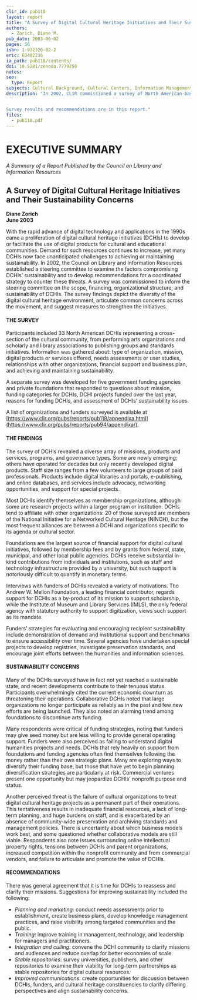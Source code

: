```yaml
---
clir_id: pub118
layout: report
title: "A Survey of Digital Cultural Heritage Initiatives and Their Sustainability Concerns"
authors: 
  - Zorich, Diane M.
pub_date: 2003-06-02
pages: 56
isbn: 1-932326-02-2
eric: ED482236
ia_path: pub118/contents/
doi: 10.5281/zenodo.7779250
notes:
seo:
  type: Report
subjects: Cultural Background, Cultural Centers, Information Management, Information Technology, Program Evaluation
description: "In 2002, CLIR commissioned a survey of North American-based digital cultural heritage initiatives (DCHIs). The purpose of the survey was to identify the scope, financing, organizational structure, and sustainability of DCHIs. To gain a funder’s perspective on these initiatives, the survey also included a few public and private funding organizations that support projects with a digital cultural heritage component. The survey was a preliminary step in a larger effort aimed at developing recommendations for a coordinated strategy to sustain and strengthen digital cultural heritage initiatives and their by-products.


Survey results and recommendations are in this report."
files:
  - pub118.pdf
---
```


# EXECUTIVE SUMMARY

_A Summary of a Report Published by the Council on Library and Information Resources_

A Survey of Digital Cultural Heritage Initiatives and Their Sustainability Concerns
-----------------------------------------------------------------------------------

**Diane Zorich  
June 2003**

With the rapid advance of digital technology and applications in the 1990s came a proliferation of digital cultural heritage initiatives (DCHIs) to develop or facilitate the use of digital products for cultural and educational communities. Demand for such resources continues to increase, yet many DCHIs now face unanticipated challenges to achieving or maintaining sustainability. In 2002, the Council on Library and Information Resources established a steering committee to examine the factors compromising DCHIs’ sustainability and to develop recommendations for a coordinated strategy to counter these threats. A survey was commissioned to inform the steering committee on the scope, financing, organizational structure, and sustainability of DCHIs. The survey findings depict the diversity of the digital cultural heritage environment, articulate common concerns across the movement, and suggest measures to strengthen the initiatives.

#### THE SURVEY

Participants included 33 North American DCHIs representing a cross-section of the cultural community, from performing arts organizations and scholarly and library associations to publishing groups and standards initiatives. Information was gathered about: type of organization, mission, digital products or services offered, needs assessments or user studies, relationships with other organizations, financial support and business plan, and achieving and maintaining sustainability.

A separate survey was developed for five government funding agencies and private foundations that responded to questions about: mission, funding categories for DCHIs, DCHI projects funded over the last year, reasons for funding DCHIs, and assessment of DCHIs’ sustainability issues.

A list of organizations and funders surveyed is available at [https://www.clir.org/pubs/reports/pub118/appendixa.html](https://www.clir.org/pubs/reports/pub94/appendixa/).

#### THE FINDINGS

The survey of DCHIs revealed a diverse array of missions, products and services, programs, and governance types. Some are newly emerging; others have operated for decades but only recently developed digital products. Staff size ranges from a few volunteers to large groups of paid professionals. Products include digital libraries and portals, e-publishing, and online databases, and services include advocacy, networking opportunities, and support for special projects.

Most DCHIs identify themselves as membership organizations, although some are research projects within a larger program or institution. DCHIs tend to affiliate with other organizations: 20 of those surveyed are members of the National Initiative for a Networked Cultural Heritage (NINCH), but the most frequent alliances are between a DCHI and organizations specific to its agenda or cultural sector.

Foundations are the largest source of financial support for digital cultural initiatives, followed by membership fees and by grants from federal, state, municipal, and other local public agencies. DCHIs receive substantial in-kind contributions from individuals and institutions, such as staff and technology infrastructure provided by a university, but such support is notoriously difficult to quantify in monetary terms.

Interviews with funders of DCHIs revealed a variety of motivations. The Andrew W. Mellon Foundation, a leading financial contributor, regards support for DCHIs as a by-product of its mission to support scholarship, while the Institute of Museum and Library Services (IMLS), the only federal agency with statutory authority to support digitization, views such support as its mandate.

Funders’ strategies for evaluating and encouraging recipient sustainability include demonstration of demand and institutional support and benchmarks to ensure accessibility over time. Several agencies have undertaken special projects to develop registries, investigate preservation standards, and encourage joint efforts between the humanities and information sciences.

#### SUSTAINABILITY CONCERNS

Many of the DCHIs surveyed have in fact not yet reached a sustainable state, and recent developments contribute to their tenuous status. Participants overwhelmingly cited the current economic downturn as threatening their operations. Collaborative DCHIs noted that large organizations no longer participate as reliably as in the past and few new efforts are being launched. They also noted an alarming trend among foundations to discontinue arts funding.

Many respondents were critical of funding strategies, noting that funders may give seed money but are less willing to provide general operating support. Funders were also perceived as failing to understand digital humanities projects and needs. DCHIs that rely heavily on support from foundations and funding agencies often find themselves following the money rather than their own strategic plans. Many are exploring ways to diversify their funding base, but those that have yet to begin planning diversification strategies are particularly at risk. Commercial ventures present one opportunity but may jeopardize DCHIs’ nonprofit purpose and status.

Another perceived threat is the failure of cultural organizations to treat digital cultural heritage projects as a permanent part of their operations. This tentativeness results in inadequate financial resources, a lack of long-term planning, and huge burdens on staff, and is exacerbated by an absence of community-wide preservation and archiving standards and management policies. There is uncertainty about which business models work best, and some questioned whether collaborative models are still viable. Respondents also note issues surrounding online intellectual property rights, tensions between DCHIs and parent organizations, increased competition within the nonprofit community and from commercial vendors, and failure to articulate and promote the value of DCHIs.

#### RECOMMENDATIONS

There was general agreement that it is time for DCHIs to reassess and clarify their missions. Suggestions for improving sustainability included the following:

*   _Planning and marketing_: conduct needs assessments prior to establishment, create business plans, develop knowledge management practices, and raise visibility among targeted communities and the public.
*   _Training_: improve training in management, technology, and leadership for managers and practitioners.
*   _Integration and culling_: convene the DCHI community to clarify missions and audiences and reduce overlap for better economies of scale.
*   _Stable repositories_: survey universities, publishers, and other repositories to examine their viability for long-term partnerships as stable repositories for digital cultural resources.
*   _Improved communications_: create opportunities for discussion between DCHIs, funders, and cultural heritage constituencies to clarify differing perspectives and align sustainability concerns.
